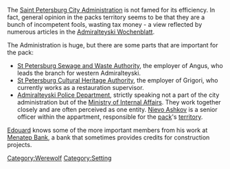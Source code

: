 The [Saint Petersburg City
Administration](http://en.wikipedia.org/wiki/Saint_Petersburg_City_Administration)
is not famed for its efficiency. In fact, general opinion in the packs
territory seems to be that they are a bunch of incompetent fools,
wasting tax money - a view reflected by numerous articles in the
[Admiralteyski Wochenblatt](Admiralteyski_Wochenblatt "wikilink").

The Administration is huge, but there are some parts that are important
for the pack:

  - [St Petersburg Sewage and Waste
    Authority](St_Petersburg_Sewage_and_Waste_Authority "wikilink"), the
    employer of Angus, who leads the branch for western Admiralteyski.
  - [St Petersburg Cultural Heritage
    Authority](St_Petersburg_Cultural_Heritage_Authority "wikilink"),
    the employer of Grigori, who currently works as a restauration
    supervisor.
  - [Admiralteyski Police
    Department](Admiralteyski_Police_Department "wikilink"), strictly
    speaking not a part of the city administration but of the [Ministry
    of Internal Affairs](http://en.wikipedia.org/wiki/MVD). They work
    together closely and are often perceived as one entity. [Nievo
    Ashkov](Nievo_Ashkov "wikilink") is a senior officer within the
    appartment, responsible for the [pack](Shadowclaws "wikilink")'s
    [territory](territory "wikilink").

[Edouard](Edouard "wikilink") knows some of the more important members
from his work at [Menatep Bank](Menatep_Bank "wikilink"), a bank that
sometimes provides credits for construction projects.

[Category:Werewolf](Category:Werewolf "wikilink")
[Category:Setting](Category:Setting "wikilink")